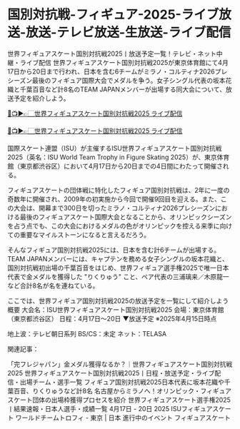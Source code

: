 # 国別対抗戦-フィギュア-2025-ライブ放送-放送-テレビ放送-生放送-ライブ配信


世界フィギュアスケート国別対抗戦2025丨放送予定一覧！テレビ・ネット中継・ライブ配信
世界フィギュアスケート国別対抗戦2025が東京体育館にて4月17日から20日まで行われ、日本を含む6チームがミラノ・コルティナ2026プレシーズン最後のフィギュア国際大会でメダルを争う。女子シングル代表の坂本花織と千葉百音など計8名のTEAM JAPANメンバーが出場する同大会について、放送予定を紹介しよう。

[🔴📺▶👉🏻世界フィギュアスケート国別対抗戦2025 ライブ配信](https://jsports-hq.com/sketing/)

[🔴📺▶👉🏻世界フィギュアスケート国別対抗戦2025 ライブ配信](https://jsports-hq.com/sketing/)

国際スケート連盟（ISU）が主催するISU世界フィギュアスケート国別対抗戦2025（英名：ISU World Team Trophy in Figure Skating 2025）が、東京体育館（東京都渋谷区）において4月17日から20日までの4日間にわたって開催される。

フィギュアスケートの団体戦に特化したフィギュア国別対抗戦は、2年に一度の奇数年に開催され、2009年の初実施から今回で開催9回目を迎える。また、この大会は、開幕まで300日を切ったミラノ・コルティナ2026プレシーズンにおける最後のフィギュアスケート国際大会となることから、オリンピックシーズンを占う点でも、この大会におけるメダルの色がオリンピックを控える来季に向けての重要なマイルストーンになると言えるだろう。

そんなフィギュア国別対抗戦2025には、日本を含む計6チームが出場する。TEAM JAPANメンバーには、キャプテンを務める女子シングルの坂本花織と、国別対抗戦初出場の千葉百音をはじめ、世界フィギュア選手権2025で唯一日本代表で金メダルを獲得した "りくりゅう" こと、ペア代表の三浦璃来／木原龍一など合計8名が名を連ねている。

ここでは、世界フィギュア国別対抗戦2025の放送予定を一覧にして紹介しよう
概要
大会名：ISU世界フィギュアスケート国別対抗戦2025
会場：東京体育館（東京都渋谷区）
日程：4月17日〜20日
▼放送予定
※2025年4月15日時点

地上波：テレビ朝日系列
BS/CS：未定
ネット：TELASA

関連記事：

「完フレジャパン」金メダル獲得なるか？｜世界フィギュアスケート国別対抗戦2025
世界フィギュアスケート国別対抗戦2025丨日程・放送予定・ライブ配信・出場チーム・選手一覧
フィギュア国別対抗戦2025日本代表に坂本花織や千葉百音、りくりゅうなど計8名
名古屋からミラノへ！オリンピック・フィギュアスケート団体の出場枠獲得プロセスを紹介
世界フィギュアスケート選手権2025丨結果速報・日本人選手・成績一覧
4月17日 - 20日
2025 ISUフィギュアスケート ワールドチームトロフィ - 東京 | 日本
進行中のイベント
フィギュアスケート

